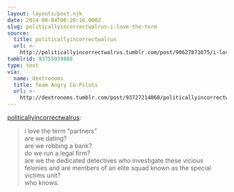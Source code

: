```yaml
---
layout: layouts/post.njk
date: 2014-08-04T06:20:16.000Z
slug: politicallyincorrectwalrus-i-love-the-term
source:
  title: politicallyincorrectwalrus
  url: >-
    http://politicallyincorrectwalrus.tumblr.com/post/90627871675/i-love-the-term-partners-are-we-dating-are-we
tumblrid: 93755939888
type: text
via:
  name: dextronoms
  title: Team Angry Co-Pilots
  url: >-
    http://dextronoms.tumblr.com/post/93727214068/politicallyincorrectwalrus-i-love-the-term
---
```

<p><a class="tumblr_blog" href="http://politicallyincorrectwalrus.tumblr.com/post/90627871675/i-love-the-term-partners-are-we-dating-are-we">politicallyincorrectwalrus</a>:</p>
<blockquote>
<p>i love the term “partners”<br/> are we dating?<br/> are we robbing a bank?<br/> do we run a legal firm?<br/> are we the dedicated detectives who investigate these vicious felonies and are members of an elite squad known as the special victims unit?<br/> who knows.</p>
</blockquote>
